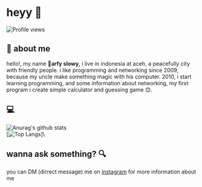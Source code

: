 # heyy :wave:
![Profile views](https://gpvc.arturio.dev/slowy07)

## :boy: about me 
hello!, my name :boy:**arfy slowy**, i live in indonesia at aceh, a peacefully city with friendly people. i like programming and networking since 2009, because my uncle make something magic with his computer. 2010, i start learning programming, and some information about networking, my first program i create simple calculator and guessing game :blush:.
## :computer:
![Anurag's github stats](https://github-readme-stats.vercel.app/api?username=slowy07&show_icons=true&theme=onedark)\
[![Top Langs](https://github-readme-stats.vercel.app/api/top-langs/?username=slowy07&layout=compact)]\

## wanna ask something? :mag:
you can DM (dirrect message) me on [instagram](https://instagram.com/arfy.slowy) for more information about me

